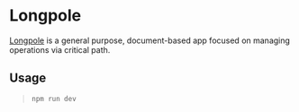 # Longpole

[Longpole](https://www.longpole.app/) is a general purpose, document-based app focused on managing operations via critical path.

## Usage
>`
npm run dev
`
